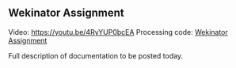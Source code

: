 ## Wekinator Assignment  
Video: https://youtu.be/4RyYUP0bcEA 
Processing code: [Wekinator Assignment](/Wekinator-Assignment/WekinatorAssignment.pde)
  
Full description of documentation to be posted today.  

